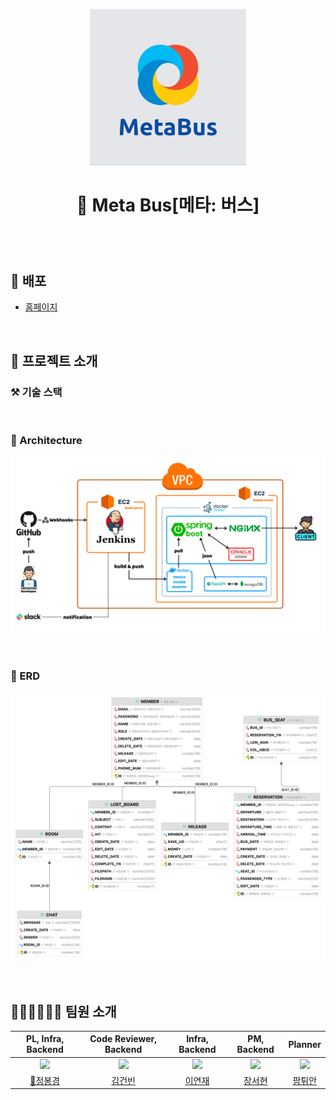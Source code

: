 <p align="middle">
    <img width="250px;" src="assets/METABUS_Logo.png"/>
</p>

<div align="center">
<h1> 🚌 Meta Bus[메타: 버스] </h1>
<h3> </h3>

<br>



<br>
</div>

## 📌 배포
- [홈페이지](http://www.metabus.site/)

<br>

## 📝 프로젝트 소개
### ⚒️ 기술 스택

<br>

### 🧱 Architecture
![Architecture](assets/METABUS_Architecture.png)

<br>

### 📍 ERD
![ERD](assets/METABUS_ERD.png)

<br>



## 🙋🏻‍♂️🙋🏻‍♀️ 팀원 소개

|             PL, Infra, Backend              |             Code Reviewer, Backend             |                Infra, Backend                 |                 PM, Backend                  |                     Planner                     |
|:-------------------------------------------:|:----------------------------------------------:|:---------------------------------------------:|:--------------------------------------------:|:-----------------------------------------------:|
| ![](https://github.com/bong44.png?size=200) | ![](https://github.com/kimgunbin.png?size=200) | ![](https://github.com/yjyj1023.png?size=200) | ![](https://github.com/Senna97.png?size=200) | ![](https://github.com/Anna112396.png?size=200) |
|     [👑정봉경](https://github.com/bong44)      |      [김건빈](https://github.com/kimgunbin)       |      [이연재](https://github.com/yjyj1023)       |      [장서현](https://github.com/Senna97)       |      [팜튀안](https://github.com/Anna112396)       |
